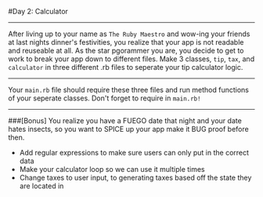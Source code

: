 #Day 2: Calculator
___
After living up to your name as `The Ruby Maestro` and wow-ing your friends at last nights dinner's festivities, you realize that your app is not readable and reuseable at all. As the star pgorammer you are, you decide to get to work to break your app down to different files. Make 3 classes, `tip`, `tax`, and `calculator` in three different .rb files to seperate your tip calculator logic. 

___
Your `main.rb` file should require these three files and run method functions of your seperate classes. Don't forget to require in `main.rb!`

___
###[Bonus]
You realize you have a FUEGO date that night and your date hates insects, so you want to SPICE up your app make it BUG proof before then. 

- Add regular expressions to make sure users can only put in the correct data
- Make your calculator loop so we can use it multiple times
- Change taxes to user input, to generating taxes based off the state they are located in
